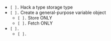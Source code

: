 * `[ ].` Hack a type storage type
* `[ ].` Create a general-purpose variable object 
  - `[ ].` Store ONLY
  - `[ ].` Fetch ONLY
* `[ ].`
  - `[ ].`